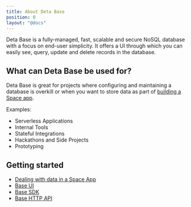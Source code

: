 ```yaml
---
title: About Deta Base
position: 0
layout: "@docs"
---
```


Deta Base is a fully-managed, fast, scalable and secure NoSQL database with a focus on end-user simplicity. It offers a UI through which you can easily see, query, update and delete records in the database.

## What can Deta Base be used for?

Deta Base is great for projects where configuring and maintaining a database is overkill or when you want to store data as part of [building a Space app](/docs/en/basics/data).

Examples:

- Serverless Applications
- Internal Tools
- Stateful Integrations
- Hackathons and Side Projects
- Prototyping

## Getting started

- [Dealing with data in a Space App](/docs/en/basics/data)
- [Base UI](/docs/en/reference/base/base_ui)
- [Base SDK](/docs/en/reference/base/sdk)
- [Base HTTP API](/docs/en/reference/base/HTTP)
